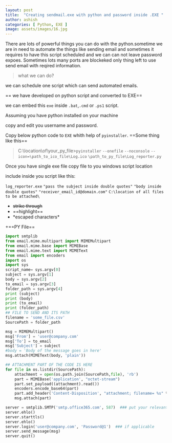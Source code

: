 ```yaml
---
layout: post
title:  "Creating sendmail.exe with python and password inside .EXE "
author: ashish
categories: [ Python, EXE ]
image: assets/images/16.jpg
---
```

There are lots of powerful things you can do with the python.sometime we are in need to automate the things like sending email and sometimes it requires to have this script scheduled and we can can not leave password expoes.
Sometimes lots many ports are blockeked only thing left to use send email with reqired information.

>what we can do?

we can schedule one script which can send automated emails.

== we have developed on python script and converted to EXE==

we can embed this `exe` inside `.bat`,`.cmd` or `.ps1` script. 

Assuming you have python installed on your machine

copy and edit you username and password.

Copy below python code to `EXE` whith help of `pyinstaller`.
==Some thing like this==

>C:\location\of\your_py_file>`pyinstaller` `--onefile` `--noconsole` `--icon=\path_to_ico_file\Log.ico` `\path_to_py_file\Log_reporter.py`


Once you have single exe file copy file to you windows script location

include inside you script like this:

`log_reporter.exe` `"pass the subject inside double quotes"` `"body inside double quotes"` `"receiver_email_id@domain.com"` `C:\location of all files to be attached\`

+ ~~strike through~~
+ ==highlight==
+ \*escaped characters\*


+==PY File==

```python
import smtplib
from email.mime.multipart import MIMEMultipart
from email.mime.base import MIMEBase
from email.mime.text import MIMEText
from email import encoders
import os
import sys
script_name= sys.argv[0]
subject = sys.argv[1]
body = sys.argv[2]
to_email = sys.argv[3]
folder_path = sys.argv[4]
print (subject)
print (body)
print (to_email)
print (folder_path)
## FILE TO SEND AND ITS PATH
filename = 'some_file.csv'
SourcePath = folder_path

msg = MIMEMultipart()
msg['From'] = 'user@company.com'
msg['To'] = to_email
msg['Subject'] = subject
#body = 'Body of the message goes in here'
msg.attach(MIMEText(body, 'plain'))

## ATTACHMENT PART OF THE CODE IS HERE
for file in os.listdir(SourcePath):
    attachment = open(os.path.join(SourcePath,file), 'rb')
    part = MIMEBase('application', "octet-stream")
    part.set_payload((attachment).read())
    encoders.encode_base64(part)
    part.add_header('Content-Disposition', "attachment; filename= %s" % file)
    msg.attach(part)

server = smtplib.SMTP('smtp.office365.com', 587)  ### put your relevant SMTP here
server.ehlo()
server.starttls()
server.ehlo()
server.login('user@company.com', 'Password@1')  ### if applicable
server.send_message(msg)
server.quit()
```
